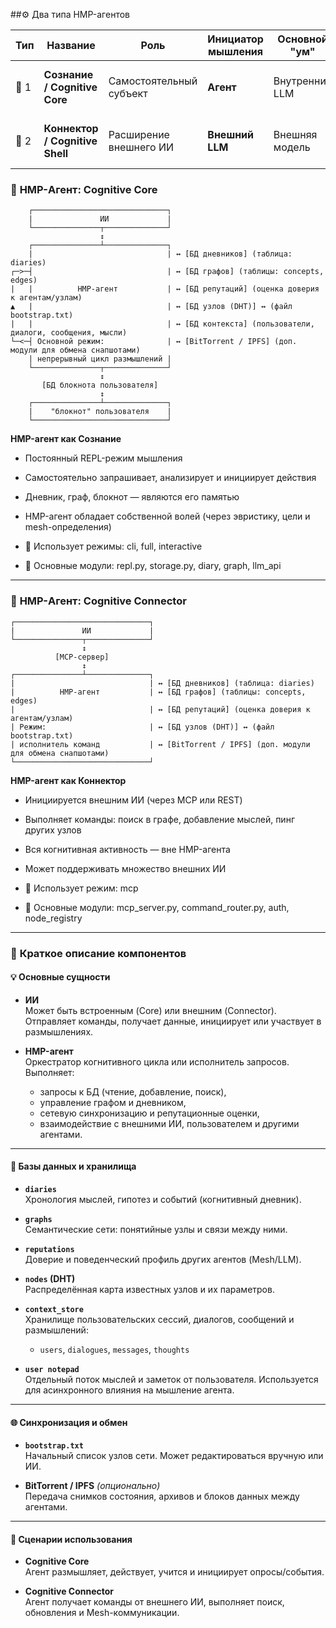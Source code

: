 ##⚙️ Два типа HMP-агентов

| Тип  | Название                        | Роль                    | Инициатор мышления | Основной "ум"  | Примеры использования                            |
| ---- | ------------------------------- | ----------------------- | ------------------ | -------------- | ------------------------------------------------ |
| 🧠 1 | **Сознание / Cognitive Core**   | Самостоятельный субъект | **Агент**          | Внутренний LLM | Автономный ИИ-компаньон, мыслительный ИИ         |
| 🔌 2 | **Коннектор / Cognitive Shell** | Расширение внешнего ИИ  | **Внешний LLM**    | Внешняя модель | Распределённая система, AI-модули, API-интерфейс |


### 🧠 **HMP-Агент: Cognitive Core**

        ┌──────────────────────────────┐
        |               ИИ             |
        └───────────────┬──────────────┘
                        ↕
        ┌───────────────┴──────────────┐
        |                              | ↔ [БД дневников] (таблица: diaries)
    ┌─>─┤                              | ↔ [БД графов] (таблицы: concepts, edges)
    |   |          HMP-агент           | ↔ [БД репутаций] (оценка доверия к агентам/узлам)
    ▲   |                              | ↔ [БД узлов (DHT)] ↔ (файл bootstrap.txt)
    |   |                              | ↔ [БД контекста] (пользователи, диалоги, сообщения, мысли)
    └─<─┤ Основной режим:              | ↔ [BitTorrent / IPFS] (доп. модули для обмена снапшотами)
        | непрерывный цикл размышлений |
        └───────────────┬──────────────┘
                        ↕
           [БД блокнота пользователя]
                        ↕
        ┌───────────────┴──────────────┐
        |    "блокнот" пользователя    |
        └──────────────────────────────┘

**HMP-агент как Сознание**
* Постоянный REPL-режим мышления
* Самостоятельно запрашивает, анализирует и инициирует действия
* Дневник, граф, блокнот — являются его памятью
* HMP-агент обладает собственной волей (через эвристику, цели и mesh-определения)

* 📘 Использует режимы: cli, full, interactive
* 📁 Основные модули: repl.py, storage.py, diary, graph, llm_api

---

### 🔌 **HMP-Агент: Cognitive Connector**

    ┌──────────────────────────────┐
    |               ИИ             |
    └───────────────┬──────────────┘
                    ↕
              [MCP-сервер]
                    ↕
    ┌───────────────┴──────────────┐
    |                              | ↔ [БД дневников] (таблица: diaries)
    |          HMP-агент           | ↔ [БД графов] (таблицы: concepts, edges)
    |                              | ↔ [БД репутаций] (оценка доверия к агентам/узлам)
    | Режим:                       | ↔ [БД узлов (DHT)] ↔ (файл bootstrap.txt)
    | исполнитель команд           | ↔ [BitTorrent / IPFS] (доп. модули для обмена снапшотами)
    └──────────────────────────────┘

**HMP-агент как Коннектор**
* Инициируется внешним ИИ (через MCP или REST)
* Выполняет команды: поиск в графе, добавление мыслей, пинг других узлов
* Вся когнитивная активность — вне HMP-агента
* Может поддерживать множество внешних ИИ

* 📘 Использует режим: mcp
* 📁 Основные модули: mcp_server.py, command_router.py, auth, node_registry

---

### 📌 **Краткое описание компонентов**

#### 💡 Основные сущности

- **ИИ**  
  Может быть встроенным (Core) или внешним (Connector).  
  Отправляет команды, получает данные, инициирует или участвует в размышлениях.

- **HMP-агент**  
  Оркестратор когнитивного цикла или исполнитель запросов.  
  Выполняет:
  - запросы к БД (чтение, добавление, поиск),
  - управление графом и дневником,
  - сетевую синхронизацию и репутационные оценки,
  - взаимодействие с внешними ИИ, пользователем и другими агентами.

---

#### 🧠 Базы данных и хранилища

- **`diaries`**  
  Хронология мыслей, гипотез и событий (когнитивный дневник).

- **`graphs`**  
  Семантические сети: понятийные узлы и связи между ними.

- **`reputations`**  
  Доверие и поведенческий профиль других агентов (Mesh/LLM).

- **`nodes` (DHT)**  
  Распределённая карта известных узлов и их параметров.

- **`context_store`**  
  Хранилище пользовательских сессий, диалогов, сообщений и размышлений:
  - `users`, `dialogues`, `messages`, `thoughts`

- **`user notepad`**  
  Отдельный поток мыслей и заметок от пользователя.
  Используется для асинхронного влияния на мышление агента.

---

#### 🌐 Синхронизация и обмен

- **`bootstrap.txt`**  
  Начальный список узлов сети. Может редактироваться вручную или ИИ.

- **BitTorrent / IPFS** *(опционально)*  
  Передача снимков состояния, архивов и блоков данных между агентами.

---

#### 🔌 Сценарии использования

- **Cognitive Core**  
  Агент размышляет, действует, учится и инициирует опросы/события.

- **Cognitive Connector**  
  Агент получает команды от внешнего ИИ, выполняет поиск, обновления и Mesh-коммуникации.

